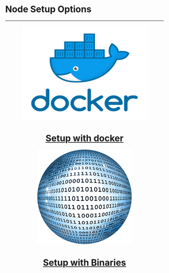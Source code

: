 # Node Setup Options
-----

<!-- panels:start -->

<!-- div:right-panel -->
   <center>
  <a href="../#/setup/setup-with-docker">
<img src="../_media/docker.png"
     width=400" height="300">
       <center><h1>Setup with docker</h1></center>
  </a>
  </center>
  


<!-- div:right-panel -->
<center>
  <a href="../#/setup/setup-with-binaries">
<img src="../_media/binaries.png"
     width=300" height="300">
       <center><h1>Setup with Binaries</h1></center>
  </a>
  </center>
<!-- div:right-panel -->


<!-- panels:end -->